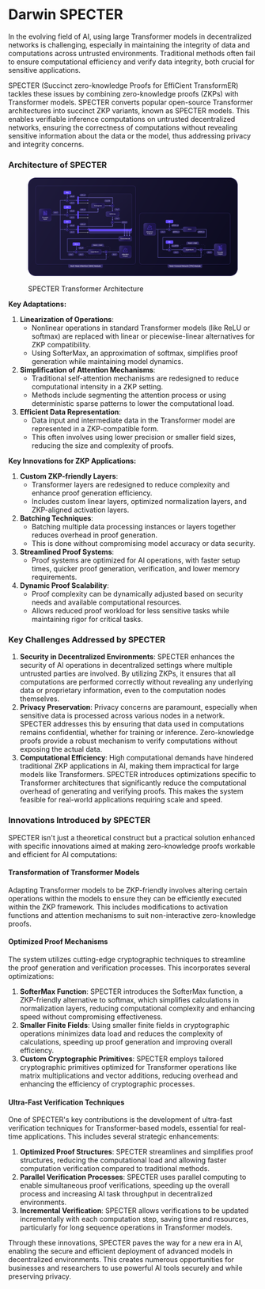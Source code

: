 # Darwin SPECTER

In the evolving field of AI, using large Transformer models in decentralized networks is challenging, especially in maintaining the integrity of data and computations across untrusted environments. Traditional methods often fail to ensure computational efficiency and verify data integrity, both crucial for sensitive applications.&#x20;

SPECTER (Succinct zero-knowledge Proofs for EffiCient TransformER) tackles these issues by combining zero-knowledge proofs (ZKPs) with Transformer models. SPECTER converts popular open-source Transformer architectures into succinct ZKP variants, known as SPECTER models. This enables verifiable inference computations on untrusted decentralized networks, ensuring the correctness of computations without revealing sensitive information about the data or the model, thus addressing privacy and integrity concerns.

### Architecture of SPECTER

<figure><img src="../../.gitbook/assets/Asset 36@300x (2).png" alt=""><figcaption><p>SPECTER Transformer Architecture</p></figcaption></figure>

**Key Adaptations:**

1. **Linearization of Operations**:
   * Nonlinear operations in standard Transformer models (like ReLU or softmax) are replaced with linear or piecewise-linear alternatives for ZKP compatibility.
   * Using SofterMax, an approximation of softmax, simplifies proof generation while maintaining model dynamics.
2. **Simplification of Attention Mechanisms**:
   * Traditional self-attention mechanisms are redesigned to reduce computational intensity in a ZKP setting.
   * Methods include segmenting the attention process or using deterministic sparse patterns to lower the computational load.
3. **Efficient Data Representation**:
   * Data input and intermediate data in the Transformer model are represented in a ZKP-compatible form.
   * This often involves using lower precision or smaller field sizes, reducing the size and complexity of proofs.

**Key Innovations for ZKP Applications:**

1. **Custom ZKP-friendly Layers**:
   * Transformer layers are redesigned to reduce complexity and enhance proof generation efficiency.
   * Includes custom linear layers, optimized normalization layers, and ZKP-aligned activation layers.
2. **Batching Techniques**:
   * Batching multiple data processing instances or layers together reduces overhead in proof generation.
   * This is done without compromising model accuracy or data security.
3. **Streamlined Proof Systems**:
   * Proof systems are optimized for AI operations, with faster setup times, quicker proof generation, verification, and lower memory requirements.
4. **Dynamic Proof Scalability**:
   * Proof complexity can be dynamically adjusted based on security needs and available computational resources.
   * Allows reduced proof workload for less sensitive tasks while maintaining rigor for critical tasks.

### **Key Challenges Addressed by SPECTER**

1. **Security in Decentralized Environments**: SPECTER enhances the security of AI operations in decentralized settings where multiple untrusted parties are involved. By utilizing ZKPs, it ensures that all computations are performed correctly without revealing any underlying data or proprietary information, even to the computation nodes themselves.
2. **Privacy Preservation**: Privacy concerns are paramount, especially when sensitive data is processed across various nodes in a network. SPECTER addresses this by ensuring that data used in computations remains confidential, whether for training or inference. Zero-knowledge proofs provide a robust mechanism to verify computations without exposing the actual data.
3. **Computational Efficiency**: High computational demands have hindered traditional ZKP applications in AI, making them impractical for large models like Transformers. SPECTER introduces optimizations specific to Transformer architectures that significantly reduce the computational overhead of generating and verifying proofs. This makes the system feasible for real-world applications requiring scale and speed.

### **Innovations Introduced by SPECTER**

SPECTER isn't just a theoretical construct but a practical solution enhanced with specific innovations aimed at making zero-knowledge proofs workable and efficient for AI computations:

#### **Transformation of Transformer Models**

Adapting Transformer models to be ZKP-friendly involves altering certain operations within the models to ensure they can be efficiently executed within the ZKP framework. This includes modifications to activation functions and attention mechanisms to suit non-interactive zero-knowledge proofs.

#### **Optimized Proof Mechanisms**

The system utilizes cutting-edge cryptographic techniques to streamline the proof generation and verification processes. This incorporates several optimizations:

1. **SofterMax Function**: SPECTER introduces the SofterMax function, a ZKP-friendly alternative to softmax, which simplifies calculations in normalization layers, reducing computational complexity and enhancing speed without compromising effectiveness.
2. **Smaller Finite Fields**: Using smaller finite fields in cryptographic operations minimizes data load and reduces the complexity of calculations, speeding up proof generation and improving overall efficiency.
3. **Custom Cryptographic Primitives**: SPECTER employs tailored cryptographic primitives optimized for Transformer operations like matrix multiplications and vector additions, reducing overhead and enhancing the efficiency of cryptographic processes.

#### **Ultra-Fast Verification Techniques**

One of SPECTER's key contributions is the development of ultra-fast verification techniques for Transformer-based models, essential for real-time applications. This includes several strategic enhancements:

1. **Optimized Proof Structures**: SPECTER streamlines and simplifies proof structures, reducing the computational load and allowing faster computation verification compared to traditional methods.
2. **Parallel Verification Processes**: SPECTER uses parallel computing to enable simultaneous proof verifications, speeding up the overall process and increasing AI task throughput in decentralized environments.
3. **Incremental Verification**: SPECTER allows verifications to be updated incrementally with each computation step, saving time and resources, particularly for long sequence operations in Transformer models.

Through these innovations, SPECTER paves the way for a new era in AI, enabling the secure and efficient deployment of advanced models in decentralized environments. This creates numerous opportunities for businesses and researchers to use powerful AI tools securely and while preserving privacy.
